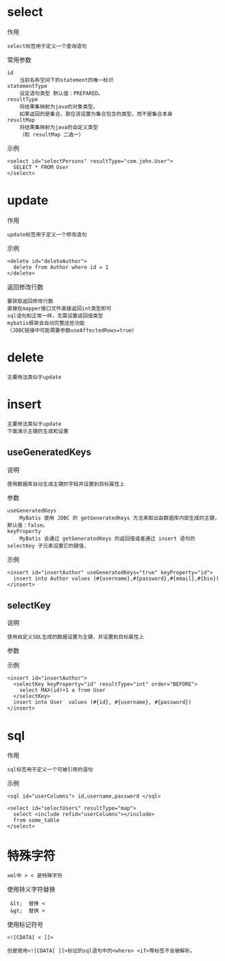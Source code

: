 
# select

作用

	select标签用于定义一个查询语句	
	
常用参数
	
	id
		当前名称空间下的statement的唯一标识
	statementType 	
		设定语句类型 默认值：PREPARED。
	resultType
		将结果集映射为java的对象类型。
		如果返回的是集合，那应该设置为集合包含的类型，而不是集合本身
	resultMap
		将结果集映射为java的自定义类型
		（和 resultMap 二选一）

示例

	<select id="selectPersons" resultType="com.john.User">
	  SELECT * FROM User 
	</select>


# update 

作用

	update标签用于定义一个修改语句	

示例

	<delete id="deleteAuthor">
	  delete from Author where id = 1
	</delete>

返回修改行数

	要获取返回修改行数
	直接在mapper接口文件直接返回int类型即可
	sql语句和正常一样，无需设置返回值类型
	mybatis框架会自动完整这些功能
	（JDBC链接中可能需要参数useAffectedRows=true）

# delete

	主要用法类似于update	

# insert

	主要用法类似于update
	下面演示主键的生成和设置
	
## useGeneratedKeys

说明

	使用数据库自动生成主键的字段并设置到目标属性上
	
参数

	useGeneratedKeys 	
		MyBatis 使用 JDBC 的 getGeneratedKeys 方法来取出由数据库内部生成的主键，默认值：false。
	keyProperty 	
		MyBatis 会通过 getGeneratedKeys 的返回值或者通过 insert 语句的 selectKey 子元素设置它的键值，

示例

	<insert id="insertAuthor" useGeneratedKeys="true" keyProperty="id">
	  insert into Author values (#{username},#{password},#{email},#{bio})
	</insert>

## selectKey

说明

	使用自定义SQL生成的数据设置为主键，并设置到目标属性上
	
参数


示例

	<insert id="insertAuthor">
	  <selectKey keyProperty="id" resultType="int" order="BEFORE">
		select MAX(id)+1 a from User
	  </selectKey>
	  insert into User  values (#{id}, #{username}, #{password})
	</insert>



	
# sql

作用

	sql标签用于定义一个可被引用的语句	

示例	
	
	<sql id="userColumns"> id,username,password </sql>

	<select id="selectUsers" resultType="map">
	  select <include refid="userColumns"></include>
	  from some_table 
	</select>	
	
# 特殊字符
 
	xml中 > < 是特殊字符
 
使用转义字符替换
 
	 &lt;  替换 <   
	 &gt;  替换 >
	 
使用标记符号
	 	 
 	<![CDATA[ < ]]>
	
	但是使用<![CDATA[ ]]>标记的sql语句中的<where> <if>等标签不会被解析。
 	
